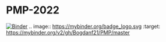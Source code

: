 # PMP-2022

[![Binder](https://mybinder.org/badge_logo.svg)](https://mybinder.org/v2/gh/Bogdanf21/PMP/master)
.. image:: https://mybinder.org/badge_logo.svg
 :target: https://mybinder.org/v2/gh/Bogdanf21/PMP/master